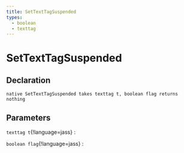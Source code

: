 ```yaml
---
title: SetTextTagSuspended
types:
  - boolean
  - texttag
---
```


# SetTextTagSuspended

## Declaration

```jass
native SetTextTagSuspended takes texttag t, boolean flag returns nothing
```

## Parameters
`texttag t`{!language=jass}
: 

`boolean flag`{!language=jass}
: 

